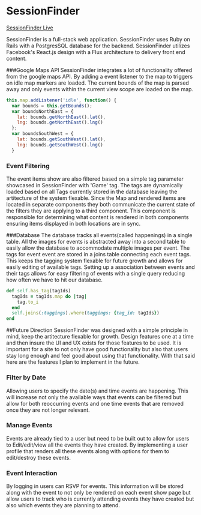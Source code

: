 # SessionFinder
[site]: http://www.sessionfinder.online
[SessionFinder Live][site]


SessionFinder is a full-stack web application.  SessionFinder uses Ruby on Rails with a PostgresSQL database for the backend.  SessionFinder utilizes Facebook's React.js design with a Flux architecture to delivery front end content.

###Google Maps API
SessionFinder integrates a lot of functionality offered from the google maps API.  By adding a event listener to the map to triggers on idle map markers are loaded.  The current bounds of the map is parsed away and only events within the current view scope are loaded on the map.

```javascript
this.map.addListener('idle', function() {
  var bounds = this.getBounds();
  var boundsNorthEast = {
    lat: bounds.getNorthEast().lat(),
    lng: bounds.getNorthEast().lng()
  };
  var boundsSouthWest = {
    lat: bounds.getSouthWest().lat(),
    lng: bounds.getSouthWest().lng()
  }
```


### Event Filtering
The event items show are also filtered based on a simple tag parameter showcased in SessionFinder with 'Game' tag.  The tags are dynamically loaded based on all Tags currently stored in the database leaving the artitecture of the system flexable.  Since the Map and rendered items are located in separate components they both communicate the current state of the filters they are applying to a third component.  This component is responsible for determining what content is rendered in both components ensuring items displayed in both locations are in sync.

###Database
The database tracks all events(called happenings) in a single table.  All the images for events is abstracted away into a second table to easily allow the database to accommodate multiple images per event.  The tags for event event are stored in a joins table connecting each event tags.  This keeps the tagging system flexable for future growth and allows for easily editing of available tags.  Setting up a association between events and their tags allows for easy filtering of events with a single query reducing how often we have to hit our database.

```Ruby
def self.has_tag(tagIds)
  tagIds = tagIds.map do |tag|
    tag.to_i
  end
  self.joins(:taggings).where(taggings: {tag_id: tagIds})
end
```

##Future Direction
SessionFinder was designed with a simple principle in mind, keep the artitecture flexable for growth.  Design features one at a time and then insure the UI and UX exists for those features to be used.  It is important for a site to not only have good functionality but also that users stay long enough and feel good about using that functionality.  With that said here are the features I plan to implement in the future.

### Filter by Date
Allowing users to specify the date(s) and time events are happening.  This will increase not only the available ways that events can be filtered but allow for both reoccurring events and one time events that are removed once they are not longer relevant.
### Manage Events
Events are already tied to a user but need to be built out to allow for users to Edit/edit/view all the events they have created.  By implementing a user profile that renders all these events along with options for them to edit/destroy these events.
### Event Interaction
By logging in users can RSVP for events.  This information will be stored along with the event to not only be rendered on each event show page but allow users to track who is currently attending events they have created but also which events they are planning to attend.

